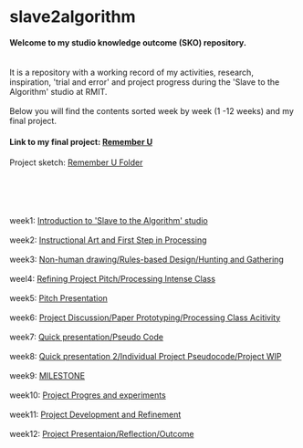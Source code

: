 # slave2algorithm

#### Welcome to my studio knowledge outcome (SKO) repository.
\
It is a repository with a working record of my activities, research, inspiration, 'trial and error' and project progress during the 'Slave to the Algorithm' studio at RMIT.
\
\
Below you will find the contents sorted week by week (1 -12 weeks) and my final project.



#### Link to my final project: [Remember U](https://yerim-kim.github.io/slave2algorithm/)
Project sketch: [Remember U Folder](https://github.com/yerim-kim/slave2algorithm/tree/master/Remember_U)
\
\
\
\
\
\
week1: [Introduction to 'Slave to the Algorithm' studio](https://github.com/yerim-kim/slave2algorithm/tree/master/week1)
\
\
week2: [Instructional Art and First Step in Processing](https://github.com/yerim-kim/slave2algorithm/tree/master/week2)
\
\
week3: [Non-human drawing/Rules-based Design/Hunting and Gathering](https://github.com/yerim-kim/slave2algorithm/tree/master/week3)
\
\
weel4: [Refining Project Pitch/Processing Intense Class](https://github.com/yerim-kim/slave2algorithm/tree/master/week4)
\
\
week5: [Pitch Presentation](https://github.com/yerim-kim/slave2algorithm/tree/master/week5)
\
\
week6: [Project Discussion/Paper Prototyping/Processing Class Acitivity](https://github.com/yerim-kim/slave2algorithm/tree/master/week6)
\
\
week7: [Quick presentation/Pseudo Code](https://github.com/yerim-kim/slave2algorithm/tree/master/week7)
\
\
week8: [Quick presentation 2/Individual Project Pseudocode/Project WIP](https://github.com/yerim-kim/slave2algorithm/tree/master/week8)
\
\
week9: [MILESTONE](https://github.com/yerim-kim/slave2algorithm/tree/master/MILESTONE%20(week9))
\
\
week10: [Project Progres and experiments](https://github.com/yerim-kim/slave2algorithm/tree/master/week10)
\
\
week11: [Project Development and Refinement](https://github.com/yerim-kim/slave2algorithm/tree/master/week11)
\
\
week12: [Project Presentaion/Reflection/Outcome](https://github.com/yerim-kim/slave2algorithm/tree/master/week12)
